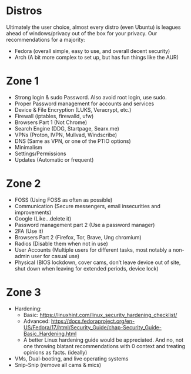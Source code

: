 # Distros
Ultimately the user choice, almost every distro (even Ubuntu) is leagues ahead of windows/privacy out of the box for your privacy. Our recommendations for a majority:
- Fedora (overall simple, easy to use, and overall decent security)
- Arch (A bit more complex to set up, but has fun things like the AUR) 

# Zone 1
- Strong login & sudo Password. Also avoid root login, use sudo.
- Proper Password management for accounts and services 
- Device & File Encryption (LUKS, Veracrypt, etc.)
- Firewall (iptables, firewalld, ufw)
- Browsers Part 1 (Not Chrome)
- Search Engine (DDG, Startpage, Searx.me)
- VPNs (Proton, IVPN, Mullvad, Windscribe)
- DNS (Same as VPN, or one of the PTIO options)
- Minimalism
- Settings/Permissions
- Updates (Automatic or frequent)

# Zone 2
- FOSS (Using FOSS as often as possible)
- Communication (Secure messengers, email insecurities and improvements)
- Google (Like...delete it)
- Password management part 2 (Use a password manager)
- 2FA (Use it)
- Browsers Part 2 (Firefox, Tor, Brave, Ung chromium)
- Radios (Disable them when not in use)
- User Accounts (Multiple users for different tasks, most notably a non-admin user for casual use)
- Physical (BIOS lockdown, cover cams, don’t leave device out of site, shut down when leaving for extended periods, device lock)

# Zone 3
- Hardening:
  - Basic: https://linuxhint.com/linux_security_hardening_checklist/
  - Advanced: https://docs.fedoraproject.org/en-US/Fedora/17/html/Security_Guide/chap-Security_Guide-Basic_Hardening.html
  - A better Linux hardening guide would be appreciated. And no, not one throwing blatant recommendations with 0 context and treating opinions as facts. (ideally)
- VMs, Dual-booting, and live operating systems
- Snip-Snip (remove all cams & mics)
